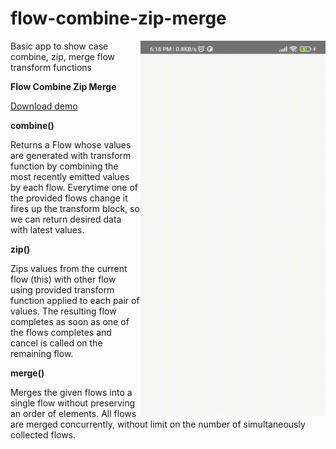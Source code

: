 # flow-combine-zip-merge

<img align="right" width="296" height="600"  src="https://github.com/raheemadamboev/flow-combine-zip-merge/blob/master/banner.gif" />

Basic app to show case combine, zip, merge flow transform functions

**Flow Combine Zip Merge**

<a href="https://github.com/raheemadamboev/flow-combine-zip-merge/blob/master/app-debug.apk">Download demo</a>

**combine()**

Returns a Flow whose values are generated with transform function by combining the most recently emitted values by each flow. Everytime one of the provided flows change it fires up the transform block, so we can return desired data with latest values.

**zip()**

Zips values from the current flow (this) with other flow using provided transform function applied to each pair of values. The resulting flow completes as soon as one of the flows completes and cancel is called on the remaining flow.

**merge()**

Merges the given flows into a single flow without preserving an order of elements. All flows are merged concurrently, without limit on the number of simultaneously collected flows.
